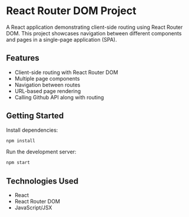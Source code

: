 # React Router DOM Project

A React application demonstrating client-side routing using React Router DOM. This project showcases navigation between different components and pages in a single-page application (SPA).

## Features

- Client-side routing with React Router DOM
- Multiple page components
- Navigation between routes
- URL-based page rendering
- Calling Github API along with routing 

## Getting Started

Install dependencies:
```bash
npm install
```

Run the development server:
```bash
npm start
```

## Technologies Used

- React
- React Router DOM
- JavaScript/JSX